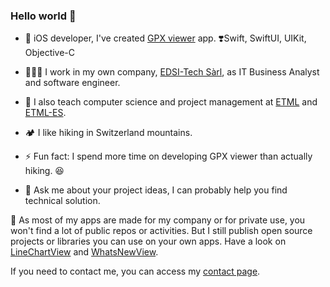 ### Hello world 👋

- 📱 iOS developer, I've created [GPX viewer](https://apps.apple.com/ch/app/gpx-viewer/id1511582047) app. ❣️Swift, SwiftUI, UIKit, Objective-C

- 🧑🏻‍💻 I work in my own company, [EDSI-Tech Sàrl](https://edsi-tech.com), as IT Business Analyst and software engineer.
- 🎒 I also teach computer science and project management at [ETML](https://www.etml.ch/) and [ETML-ES](https://www.etml-es.ch/).
- 🏕 I like hiking in Switzerland mountains.
- ⚡️ Fun fact: I spend more time on developing GPX viewer than actually hiking. 😆
- 💬 Ask me about your project ideas, I can probably help you find technical solution.

🤫 As most of my apps are made for my company or for private use, you won't find a lot of public repos or activities. But I still publish open source projects or libraries you can use on your own apps. Have a look on [LineChartView](https://github.com/Jonathan-Gander/LineChartView) and [WhatsNewView](https://github.com/Jonathan-Gander/WhatsNewView).

If you need to contact me, you can access my [contact page](https://contact.gander.family?locale=en).
